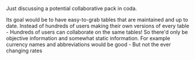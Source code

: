 Just discussing a potential collaborative pack in coda.

Its goal would be to have easy-to-grab tables that are maintained and up to date. Instead of hundreds of users making their own versions of every table - Hundreds of users can collaborate on the same tables!
So there'd only be objective information and somewhat static information. For example currency names and abbreviations would be good - But not the ever changing rates
